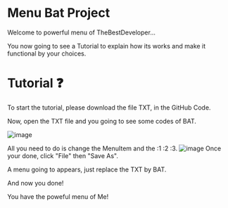 # Menu Bat Project
Welcome to powerful menu of TheBestDeveloper...

You now going to see a Tutorial to explain how its works and make it functional by your choices.
# Tutorial ❓
To start the tutorial, please download the file TXT, in the GitHub Code.

Now, open the TXT file and you going to see some codes of BAT.

![image](https://user-images.githubusercontent.com/91150113/136693126-e46db6eb-e4bf-42bc-91a5-5d46a67ac664.png)

All you need to do is change the MenuItem and the :1 :2 :3.
![image](https://user-images.githubusercontent.com/91150113/136693188-4d4738d3-1744-4aca-bc9d-9450a060b871.png)
Once your done, click "File" then "Save As".

A menu going to appears, just replace the TXT by BAT.

And now you done!

You have the poweful menu of Me!
